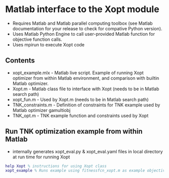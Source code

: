 # Matlab interface to the Xopt module

* Requires Matlab and Matlab parallel computing toolbox (see Matlab documentation for your release to check for compative Python version).
* Uses Matlab Python Engine to call user-provided Matlab function for objective function calls.
* Uses mpirun to execute Xopt code

## Contents

* xopt_example.mlx - Matlab live script. Example of running Xopt optimizer from within Matlab environment, and comparison with builtin Matlab optimizer.
* Xopt.m - Matlab class file to interface with Xopt (needs to be in Matlab search path)
* xopt_fun.m - Used by Xopt.m (needs to be in Matlab search path)
* TNK_constraints.m - Definition of constraints for TNK example used by Matlab optimizer gamultiobj
* TNK_opt.m - TNK example function and constraints used by Xopt

## Run TNK optimization example from within Matlab

* internally generates xopt_eval.py & xopt_eval.yaml files in local directory at run time for running Xopt
```MATLAB
help Xopt % instructions for using Xopt class
xopt_example % Runs example using fitnessfcn_xopt.m as example objective function (further documentation and results seen within live script)
```
